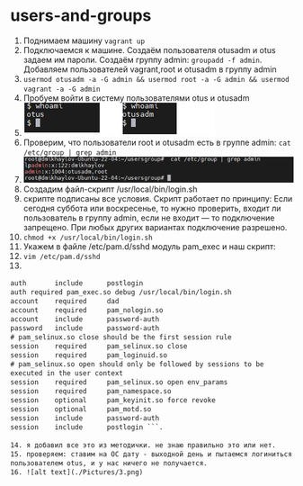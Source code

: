 # users-and-groups
1. Поднимаем машину ``` vagrant up ```
2. Подключаемся к машине. Создаём пользователя otusadm и otus задаем им пароли.  Создаём группу admin: ``` groupadd -f admin ```.  Добавляем пользователей vagrant,root и otusadm в группу admin
3.  ``` usermod otusadm -a -G admin && usermod root -a -G admin && usermod vagrant -a -G admin ```
4.  Пробуем войти в систему пользователями otus и otusadm
5.  ![alt text](./Pictures/1.png)
6.  Проверим, что пользователи root и otusadm есть в группе admin: ``` cat /etc/group | grep admin ```
7.  ![alt text](./Pictures/2.png)
8.  Создадим файл-скрипт /usr/local/bin/login.sh
9.   скрипте подписаны все условия. Скрипт работает по принципу: Если сегодня суббота или воскресенье, то нужно проверить, входит ли пользователь в группу admin, если не входит — то подключение запрещено. При любых других вариантах подключение разрешено.
10.   ``` chmod +x /usr/local/bin/login.sh ```
11.   Укажем в файле /etc/pam.d/sshd модуль pam_exec и наш скрипт:
12. ``` vim /etc/pam.d/sshd ```
13.
``` auth       substack     password-auth
auth       include      postlogin
auth required pam_exec.so debug /usr/local/bin/login.sh
account    required     dad
account    required     pam_nologin.so
account    include      password-auth
password   include      password-auth
# pam_selinux.so close should be the first session rule
session    required     pam_selinux.so close
session    required     pam_loginuid.so
# pam_selinux.so open should only be followed by sessions to be executed in the user context
session    required     pam_selinux.so open env_params
session    required     pam_namespace.so
session    optional     pam_keyinit.so force revoke
session    optional     pam_motd.so
session    include      password-auth
session    include      postlogin ```.

14. я добавил все это из методички. не знаю правильно это или нет.
15. проверяем: ставим на ОС дату - выходной день и пытаемся логиниться пользователем otus, и у нас ничего не получается.
16. ![alt text](./Pictures/3.png)



